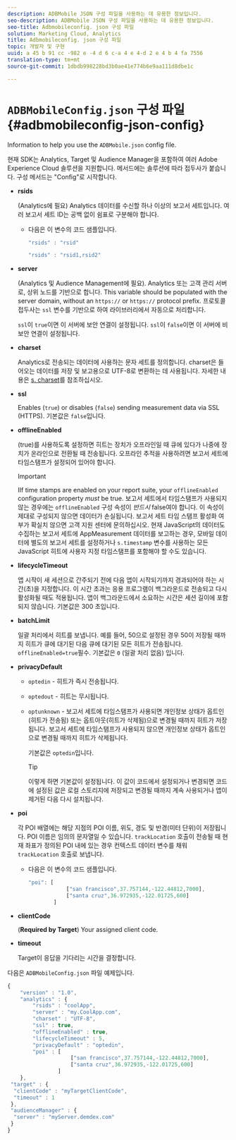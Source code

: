 ```yaml
---
description: ADBMobile JSON 구성 파일을 사용하는 데 유용한 정보입니다.
seo-description: ADBMobile JSON 구성 파일을 사용하는 데 유용한 정보입니다.
seo-title: Adbmobileconfig. json 구성 파일
solution: Marketing Cloud, Analytics
title: Adbmobileconfig. json 구성 파일
topic: 개발자 및 구현
uuid: a 45 b 91 cc -982 e -4 d 6 c-a 4 e 4-d 2 e 4 b 4 fa 7556
translation-type: tm+mt
source-git-commit: 1dbdb998228bd3b0ae41e774b6e9aa111d8dbe1c

---
```



# `ADBMobileConfig.json` 구성 파일 {#adbmobileconfig-json-config}

Information to help you use the `ADBMobile.json` config file.

현재 SDK는 Analytics, Target 및 Audience Manager을 포함하여 여러 Adobe Experience Cloud 솔루션을 지원합니다. 메서드에는 솔루션에 따라 접두사가 붙습니다. 구성 메서드는 "Config"로 시작합니다.

* **rsids**

   (Analytics에 필요) Analytics 데이터를 수신할 하나 이상의 보고서 세트입니다. 여러 보고서 세트 ID는 공백 없이 쉼표로 구분해야 합니다.

   * 다음은 이 변수의 코드 샘플입니다.

      ```js
      "rsids" : "rsid"
      ```

      ```js
      "rsids" : "rsid1,rsid2"
      ```

* **server**

   (Analytics 및 Audience Management에 필요). Analytics 또는 고객 관리 서버로, 상위 노드를 기반으로 합니다. This variable should be populated with the server domain, without an `https://` or `https://` protocol prefix. 프로토콜 접두사는 `ssl` 변수를 기반으로 하여 라이브러리에서 자동으로 처리합니다.

   `ssl`이 `true`이면 이 서버에 보안 연결이 설정됩니다. `ssl`이 `false`이면 이 서버에 비보안 연결이 설정됩니다.

* **charset**

   Analytics로 전송되는 데이터에 사용하는 문자 세트를 정의합니다. charset은 들어오는 데이터를 저장 및 보고용으로 UTF-8로 변환하는 데 사용됩니다. 자세한 내용은 [s. charset](https://marketing.adobe.com/resources/help/en_US/sc/implement/charset.html)를 참조하십시오.

* **ssl**

   Enables (`true`) or disables (`false`) sending measurement data via SSL (HTTPS). 기본값은 `false`입니다.

* **offlineEnabled**

   (true)를 사용하도록 설정하면 히트는 장치가 오프라인일 때 큐에 있다가 나중에 장치가 온라인으로 전환될 때 전송됩니다. 오프라인 추적을 사용하려면 보고서 세트에 타임스탬프가 설정되어 있어야 합니다.

   >[!IMPORTANT]
   >
   >IIf time stamps are enabled on your report suite, your `offlineEnabled` configuration property *must* be true. 보고서 세트에서 타임스탬프가 사용되지 않는 경우에는 `offlineEnabled` 구성 속성이 *반드시* false여야 합니다. 이 속성이 제대로 구성되지 않으면 데이터가 손실됩니다. 보고서 세트 타임 스탬프 활성화 여부가 확실치 않으면 고객 지원 센터에 문의하십시오. 현재 JavaScript의 데이터도 수집하는 보고서 세트에 AppMeasurement 데이터를 보고하는 경우, 모바일 데이터에 별도의 보고서 세트를 설정하거나 `s.timestamp` 변수를 사용하는 모든 JavaScript 히트에 사용자 지정 타임스탬프를 포함해야 할 수도 있습니다.

* **lifecycleTimeout**

   앱 시작이 새 세션으로 간주되기 전에 다음 앱이 시작되기까지 경과되어야 하는 시간(초)을 지정합니다. 이 시간 초과는 응용 프로그램이 백그라운드로 전송되고 다시 활성화될 때도 적용됩니다. 앱이 백그라운드에서 소요하는 시간은 세션 길이에 포함되지 않습니다. 기본값은 300 초입니다.

* **batchLimit**

   일괄 처리에서 히트를 보냅니다. 예를 들어, 50으로 설정된 경우 50이 저장될 때까지 히트가 큐에 대기된 다음 큐에 대기된 모든 히트가 전송됩니다. `offlineEnabled=true`필수. 기본값은 `0` (일괄 처리 없음) 입니다.

* **privacyDefault**

   * `optedin` - 히트가 즉시 전송됩니다.
   * `optedout` - 히트는 무시됩니다.
   * `optunknown` - 보고서 세트에 타임스탬프가 사용되면 개인정보 상태가 옵트인(히트가 전송됨) 또는 옵트아웃(히트가 삭제됨)으로 변경될 때까지 히트가 저장됩니다. 보고서 세트에 타임스탬프가 사용되지 않으면 개인정보 상태가 옵트인으로 변경될 때까지 히트가 삭제됩니다.

      기본값은 `optedin`입니다.

      >[!TIP]
      >
      >이렇게 하면 기본값이 설정됩니다. 이 값이 코드에서 설정되거나 변경되면 코드에 설정된 값은 로컬 스토리지에 저장되고 변경될 때까지 계속 사용되거나 앱이 제거된 다음 다시 설치됩니다.

* **poi**

   각 POI 배열에는 해당 지점의 POI 이름, 위도, 경도 및 반경(미터 단위)이 저장됩니다. POI 이름은 임의의 문자열일 수 있습니다. `trackLocation` 호출이 전송될 때 현재 좌표가 정의된 POI 내에 있는 경우 컨텍스트 데이터 변수를 채워 `trackLocation` 호출로 보냅니다.

   * 다음은 이 변수의 코드 샘플입니다.

      ```js
      "poi": [
                  ["san francisco",37.757144,-122.44812,7000], 
                  ["santa cruz",36.972935,-122.01725,600] 
              ]
      ```

* **clientCode**

   (**Required by Target**) Your assigned client code.

* **timeout**

   Target이 응답을 기다리는 시간을 결정합니다.

다음은 `ADBMobileConfig.json` 파일 예제입니다.

```js
{ 
    "version" : "1.0", 
    "analytics" : { 
        "rsids" : "coolApp", 
        "server" : "my.CoolApp.com", 
        "charset" : "UTF-8", 
        "ssl" : true, 
        "offlineEnabled" : true, 
        "lifecycleTimeout" : 5, 
        "privacyDefault" : "optedin", 
        "poi" : [ 
                    ["san francisco",37.757144,-122.44812,7000], 
                    ["santa cruz",36.972935,-122.01725,600] 
                ] 
    }, 
 "target" : { 
  "clientCode" : "myTargetClientCode", 
  "timeout" : 1 
 }, 
 "audienceManager" : { 
  "server" : "myServer.demdex.com" 
 } 
}
```

